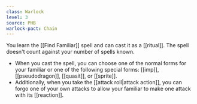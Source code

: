 ```yaml
---
class: Warlock
level: 3
source: PHB
warlock-pact: Chain
---
```


You learn the [[Find Familiar]] spell and can cast it as a [[ritual]]. The spell doesn't count against your number of spells known.
- When you cast the spell, you can choose one of the normal forms for your familiar or one of the following special forms: [[imp]], [[pseudodragon]], [[quasit]], or [[sprite]].
- Additionally, when you take the [[attack roll|attack action]], you can forgo one of your own attacks to allow your familiar to make one attack with its [[reaction]].
